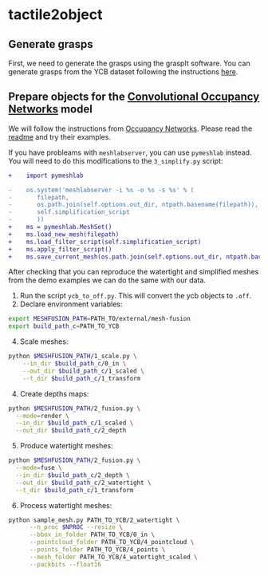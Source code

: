 # tactile2object


## Generate grasps
First, we need to generate the grasps using the graspIt software. You can generate grasps from the YCB dataset following the instructions [here](https://github.com/lucas-ventura/mano_grasp#generate-grasps-from-ybc-dataset).

## Prepare objects for the [Convolutional Occupancy Networks](https://github.com/autonomousvision/convolutional_occupancy_networks) model
We will follow the instructions from [Occupancy Networks](https://github.com/autonomousvision/occupancy_networks). Please read the [readme](https://github.com/autonomousvision/occupancy_networks/tree/master/external/mesh-fusion) and try their examples. 

If you have probleams with `meshlabserver`, you can use `pymeshlab` instead. You will need to do this modifications to the `3_simplify.py` script:
```diff
+    import pymeshlab
```
```diff
-    os.system('meshlabserver -i %s -o %s -s %s' % (
-       filepath,
-       os.path.join(self.options.out_dir, ntpath.basename(filepath)),
-       self.simplification_script
-       ))
+    ms = pymeshlab.MeshSet()
+    ms.load_new_mesh(filepath)
+    ms.load_filter_script(self.simplification_script)
+    ms.apply_filter_script()
+    ms.save_current_mesh(os.path.join(self.options.out_dir, ntpath.basename(filepath)))
```

After checking that you can reproduce the watertight and simplified meshes from the demo examples we can do the same with our data.
1. Run the script `ycb_to_off.py`. This will convert the ycb objects to `.off`.
2. Declare environment variables:
```bash
export MESHFUSION_PATH=PATH_TO/external/mesh-fusion
export build_path_c=PATH_TO_YCB
```
4. Scale meshes:
```bash
python $MESHFUSION_PATH/1_scale.py \
    --in_dir $build_path_c/0_in \
    --out_dir $build_path_c/1_scaled \
    --t_dir $build_path_c/1_transform
```
4. Create depths maps:
```bash
python $MESHFUSION_PATH/2_fusion.py \
  --mode=render \
  --in_dir $build_path_c/1_scaled \
  --out_dir $build_path_c/2_depth
```

5. Produce watertight meshes:
```bash
python $MESHFUSION_PATH/2_fusion.py \
  --mode=fuse \
  --in_dir $build_path_c/2_depth \
  --out_dir $build_path_c/2_watertight \
  --t_dir $build_path_c/1_transform
```

6. Process watertight meshes:
```bash
python sample_mesh.py PATH_TO_YCB/2_watertight \
      --n_proc $NPROC --resize \
      --bbox_in_folder PATH_TO_YCB/0_in \
      --pointcloud_folder PATH_TO_YCB/4_pointcloud \
      --points_folder PATH_TO_YCB/4_points \
      --mesh_folder PATH_TO_YCB/4_watertight_scaled \
      --packbits --float16
```

